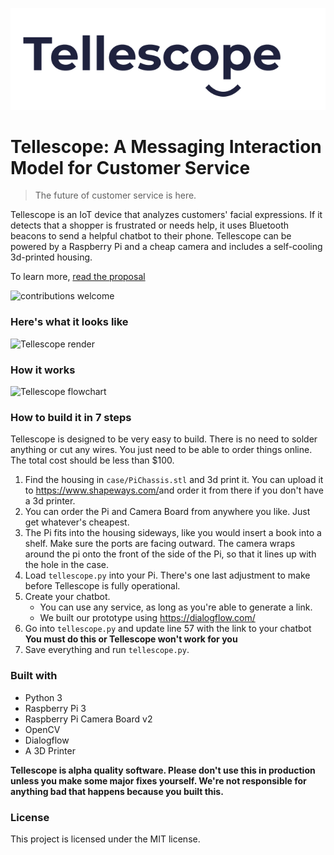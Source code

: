 <p align="center">
    <img src="assets/images/logo.png" alt="Tellescope Logo">
</p>

# Tellescope: A Messaging Interaction Model for Customer Service

> The future of customer service is here.

Tellescope is an IoT device that analyzes customers' facial expressions. If it detects that a shopper is frustrated or needs help, it uses Bluetooth beacons to send a helpful chatbot to their phone. Tellescope can be powered by a Raspberry Pi and a cheap camera and includes a self-cooling 3d-printed housing.

To learn more, [read the proposal](https://github.com/Tellescope/Tellescope/blob/master/proposal.md)

![contributions welcome](https://img.shields.io/badge/contributions-welcome-brightgreen.svg?style=flat)

### Here's what it looks like
![Tellescope render](https://raw.githubusercontent.com/davdhng/tellescope/master/assets/images/BBack.png)

### How it works
![Tellescope flowchart](https://raw.githubusercontent.com/davdhng/tellescope/master/assets/images/flowchart.png)

### How to build it in 7 steps
Tellescope is designed to be very easy to build. There is no need to solder anything or cut any wires. You just need to be able to order things online.
The total cost should be less than $100. 

1. Find the housing in `case/PiChassis.stl` and 3d print it. You can upload it to <https://www.shapeways.com/>and order it from there if you don't have a 3d printer.
2. You can order the Pi and Camera Board from anywhere you like. Just get whatever's cheapest.
3. The Pi fits into the housing sideways, like you would insert a book into a shelf. Make sure the ports are facing outward. The camera wraps around the pi onto the front of the side of the Pi, so that it lines up with the hole in the case.
4. Load `tellescope.py` into your Pi. There's one last adjustment to make before Tellescope is fully operational.
5. Create your chatbot.
    * You can use any service, as long as you're able to generate a link. 
    * We built our prototype using <https://dialogflow.com/>
6. Go into `tellescope.py` and update line 57 with the link to your chatbot **You must do this or Tellescope won't work for you**
7. Save everything and run `tellescope.py`. 


### Built with
* Python 3
* Raspberry Pi 3
* Raspberry Pi Camera Board v2
* OpenCV
* Dialogflow
* A 3D Printer

**Tellescope is alpha quality software. Please don't use this in production unless you make some major fixes yourself. We're not responsible for anything bad that happens because you built this.**

### License
This project is licensed under the MIT license.


